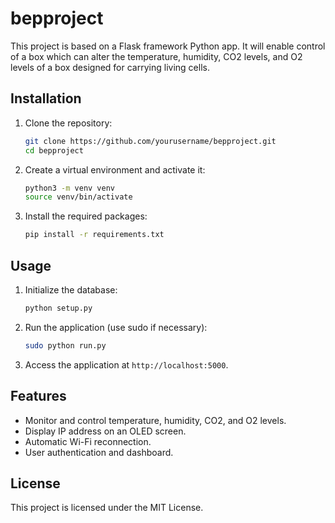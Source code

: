 # bepproject

This project is based on a Flask framework Python app.
It will enable control of a box which can alter the temperature, humidity, CO2 levels, and O2 levels of a box designed for carrying living cells.

## Installation

1. Clone the repository:
    ```sh
    git clone https://github.com/yourusername/bepproject.git
    cd bepproject
    ```

2. Create a virtual environment and activate it:
    ```sh
    python3 -m venv venv
    source venv/bin/activate
    ```

3. Install the required packages:
    ```sh
    pip install -r requirements.txt
    ```

## Usage

1. Initialize the database:
    ```sh
    python setup.py
    ```

2. Run the application (use sudo if necessary):
    ```sh
    sudo python run.py
    ```

3. Access the application at `http://localhost:5000`.

## Features

- Monitor and control temperature, humidity, CO2, and O2 levels.
- Display IP address on an OLED screen.
- Automatic Wi-Fi reconnection.
- User authentication and dashboard.

## License

This project is licensed under the MIT License.
